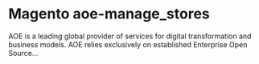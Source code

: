 # Magento aoe-manage_stores

AOE is a leading global provider of services for digital transformation and business models. AOE relies exclusively on established Enterprise Open Source...
